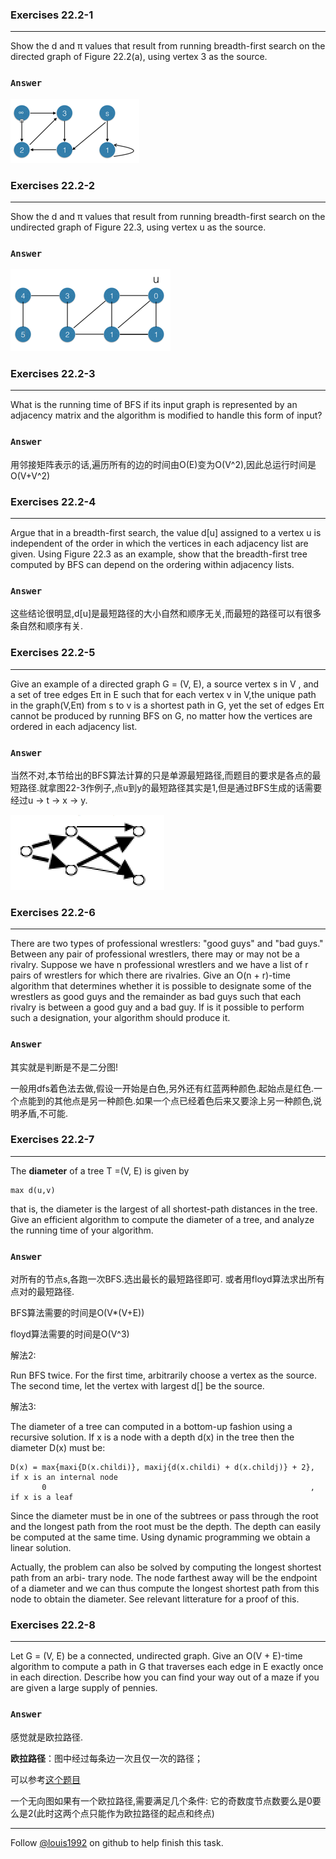 ### Exercises 22.2-1
***
Show the d and π values that result from running breadth-first search on the directed graph of Figure 22.2(a), using vertex 3 as the source.


### `Answer`
![](./repo/s2/1.png)

### Exercises 22.2-2
***
Show the d and π values that result from running breadth-first search on the undirected graph
of Figure 22.3, using vertex u as the source.

### `Answer`
![](./repo/s2/2.png)

### Exercises 22.2-3
***
What is the running time of BFS if its input graph is represented by an adjacency matrix and the algorithm is modified to handle this form of input?


### `Answer`
用邻接矩阵表示的话,遍历所有的边的时间由O(E)变为O(V^2),因此总运行时间是O(V+V^2)
				

### Exercises 22.2-4
***
Argue that in a breadth-first search, the value d[u] assigned to a vertex u is independent of the order in which the vertices in each adjacency list are given. Using Figure 22.3 as an example, show that the breadth-first tree computed by BFS can depend on the ordering within adjacency lists.


### `Answer`
这些结论很明显,d[u]是最短路径的大小自然和顺序无关,而最短的路径可以有很多条自然和顺序有关.
			
			
### Exercises 22.2-5
***
Give an example of a directed graph G = (V, E), a source vertex s in V , and a set of tree edges Eπ in E such that for each vertex v in V,the unique path in the graph(V,Eπ) from s to v is a shortest path in G, yet the set of edges Eπ cannot be produced by running BFS on G, no matter how the vertices are ordered in each adjacency list.


### `Answer`
当然不对,本节给出的BFS算法计算的只是单源最短路径,而题目的要求是各点的最短路径.就拿图22-3作例子,点u到y的最短路径其实是1,但是通过BFS生成的话需要经过u -> t -> x -> y.

![](./repo/s2/3.png)

### Exercises 22.2-6
***
There are two types of professional wrestlers: "good guys" and "bad guys." Between any pair of professional wrestlers, there may or may not be a rivalry. Suppose we have n professional wrestlers and we have a list of r pairs of wrestlers for which there are rivalries. Give an O(n + r)-time algorithm that determines whether it is possible to designate some of the wrestlers as good guys and the remainder as bad guys such that each rivalry is between a good guy and a bad guy. If is it possible to perform such a designation, your algorithm should produce it.

### `Answer`
其实就是判断是不是二分图!

一般用dfs着色法去做,假设一开始是白色,另外还有红蓝两种颜色.起始点是红色.一个点能到的其他点是另一种颜色.如果一个点已经着色后来又要涂上另一种颜色,说明矛盾,不可能.


### Exercises 22.2-7
***
The **diameter** of a tree T =(V, E) is given by

	max d(u,v)
that is, the diameter is the largest of all shortest-path distances in the tree. Give an efficient algorithm to compute the diameter of a tree, and analyze the running time of your algorithm.

### `Answer`

对所有的节点s,各跑一次BFS.选出最长的最短路径即可. 或者用floyd算法求出所有点对的最短路径.


BFS算法需要的时间是O(V*(V+E))

floyd算法需要的时间是O(V^3)

解法2:

Run BFS twice. For the first time, arbitrarily choose a vertex as the source. The second time, let the vertex with largest d[] be the source.


解法3:

The diameter of a tree can computed in a bottom-up fashion using a recursive solution. If x is a node with a depth d(x) in the tree then the diameter D(x) must be:

	D(x) = max{maxi{D(x.childi)}, maxij{d(x.childi) + d(x.childj)} + 2}, if x is an internal node
		   0 														   , if x is a leaf
Since the diameter must be in one of the subtrees or pass through the root and the longest path from the root must be the depth. The depth can easily be computed at the same time. Using dynamic programming we obtain a linear solution.

Actually, the problem can also be solved by computing the longest shortest path from an arbi- trary node. The node farthest away will be the endpoint of a diameter and we can thus compute the longest shortest path from this node to obtain the diameter. See relevant litterature for a proof of this.


### Exercises 22.2-8
***
Let G = (V, E) be a connected, undirected graph. Give an O(V + E)-time algorithm to compute a path in G that traverses each edge in E exactly once in each direction. Describe how you can find your way out of a maze if you are given a large supply of pennies.

### `Answer`
感觉就是欧拉路径.

**欧拉路径**：图中经过每条边一次且仅一次的路径；

 可以参考[这个题目](https://github.com/gzc/sgu/blob/master/100-199/101.cpp)

一个无向图如果有一个欧拉路径,需要满足几个条件: 它的奇数度节点数要么是0要么是2(此时这两个点只能作为欧拉路径的起点和终点)


***
Follow [@louis1992](https://github.com/gzc) on github to help finish this task.

